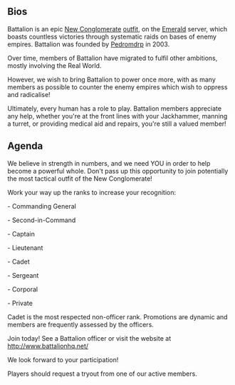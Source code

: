 ## Bios

Battalion is an epic [New Conglomerate](New_Conglomerate.md)
[outfit](outfit.md), on the [Emerald](Emerald.md)
server, which boasts countless victories through systematic raids on
bases of enemy empires. Battalion was founded by
[Pedromdrp](user:Pedromdrp.md) in 2003.

Over time, members of Battalion have migrated to fulfil other ambitions,
mostly involving the Real World.

However, we wish to bring Battalion to power once more, with as many
members as possible to counter the enemy empires which wish to oppress
and radicalise!

Ultimately, every human has a role to play. Battalion members appreciate
any help, whether you're at the front lines with your Jackhammer,
manning a turret, or providing medical aid and repairs, you're still a
valued member!

## Agenda

We believe in strength in numbers, and we need YOU in order to help
become a powerful whole. Don't pass up this opportunity to join
potentially the most tactical outfit of the New Conglomerate!

Work your way up the ranks to increase your recognition:

\- Commanding General

\- Second-in-Command

\- Captain

\- Lieutenant

\- Cadet

\- Sergeant

\- Corporal

\- Private

Cadet is the most respected non-officer rank. Promotions are dynamic and
members are frequently assessed by the officers.

Join today! See a Battalion officer or visit the website at
[<http://www.battalionhq.net/>](http://www.battalionhq.net/)

We look forward to your participation!

Players should request a tryout from one of our active members.
